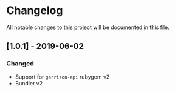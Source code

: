 # Changelog
All notable changes to this project will be documented in this file.

## [1.0.1] - 2019-06-02
### Changed
- Support for `garrison-api` rubygem v2
- Bundler v2
